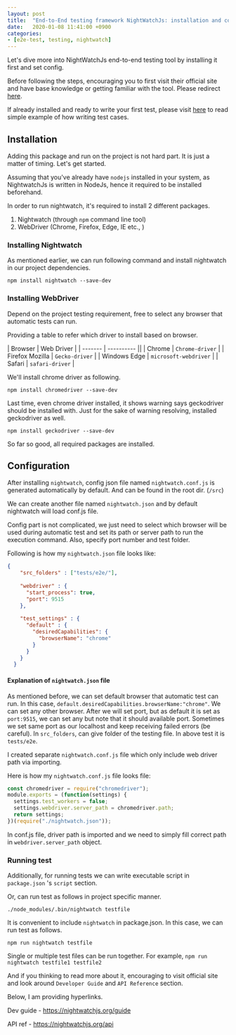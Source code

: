 ```yaml
---
layout: post
title:  "End-to-End testing framework NightWatchJs: installation and config step by step"
date:   2020-01-08 11:41:00 +0900
categories: 
- [e2e-test, testing, nightwatch]
---
```


Let's dive more into NightWatchJs end-to-end testing tool by installing it first and set config. 

Before following the steps, encouraging you to first visit their official site and have base knowledge or getting familiar with the tool. Please redirect [here](https://nightwatchjs.org/).

If already installed and ready to write your first test, please visit [here](2020-01-07-e2e-testing-nightwatch.md) to read simple example of how writing test cases.

## Installation

Adding this package and run on the project is not hard part. It is just a matter of timing. Let's get started.

Assuming that you've already have `nodejs` installed in your system, as NightwatchJs is written in NodeJs, hence it required to be installed beforehand.

In order to run nightwatch, it's required to install 2 different packages.
 1.  Nightwatch (through `npm` command line tool)
 2.  WebDriver (Chrome, Firefox, Edge, IE etc., )

### Installing Nightwatch

As mentioned earlier, we can run following command and install nightwatch in our project dependencies.

`npm install nightwatch --save-dev`

### Installing WebDriver

Depend on the project testing requirement, free to select any browser that automatic tests can run. 

Providing a table to refer which driver to install based on browser.

| Browser | Web Driver |
| ------- | ---------- ||
| Chrome          | `Chrome-driver`       |
| Firefox Mozilla | `Gecko-driver`        |
| Windows Edge    | `microsoft-webdriver` |
| Safari          | `safari-driver`       |

We'll install chrome driver as following.

`npm install chromedriver --save-dev`

Last time, even chrome driver installed, it shows warning says geckodriver should be installed with. Just for the sake of warning resolving, installed geckodriver as well.

`npm install geckodriver --save-dev`

So far so good, all required packages are installed.
## Configuration

After installing `nightwatch`, config json file named `nightwatch.conf.js` is generated automatically by default. And can be found in the root dir. (`/src`)

We can create another file named `nightwatch.json` and by default nightwatch will load conf.js file. 

Config part is not complicated, we just need to select which browser will be used during automatic test and set its path or server path to run the execution command. Also, specify port number and test folder.

Following is how my `nightwatch.json` file looks like:
```json
{
    "src_folders" : ["tests/e2e/"],
  
    "webdriver" : {
      "start_process": true,
      "port": 9515
    },
  
    "test_settings" : {
      "default" : {
        "desiredCapabilities": {
          "browserName": "chrome"
        }
      }
    }
  }
```

#### Explanation of `nightwatch.json` file

As mentioned before, we can set default browser that automatic test can run. In this case, `default.desiredCapabilities.browserName:"chrome"`. We can set any other browser. After we will set port, but as default it is set as `port:9515`, we can set any but note that it should available port. Sometimes we set same port as our localhost and keep receiving failed errors (be careful).  In `src_folders`, can give folder of the testing file. In above test it is `tests/e2e`.

 I created separate `nightwatch.conf.js` file which only include web driver path via importing.

  Here is how my `nightwatch.conf.js` file looks file:
```js
const chromedriver = require("chromedriver");
module.exports = (function(settings) {
  settings.test_workers = false;
  settings.webdriver.server_path = chromedriver.path;
  return settings;
})(require("./nightwatch.json"));
```


  In conf.js file, driver path is imported and we need to simply fill correct path in `webdriver.server_path` object.

### Running test
Additionally, for running tests we can write executable script in `package.json` 's `script` section. 

Or, can run test as follows in project specific manner. 

`./node_modules/.bin/nightwatch testfile `

It is convenient to include `nightwatch` in package.json.
In this case, we can run test as follows.

`npm run nightwatch testfile`

Single or multiple test files can be run together. For example, 
`npm run nightwatch testfile1 testfile2`

And if you thinking to read more about it, encouraging to visit official site and look around `Developer Guide` and `API Reference` section.

Below, I am providing hyperlinks.

Dev guide - <https://nightwatchjs.org/guide>

API ref - <https://nightwatchjs.org/api>